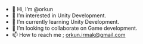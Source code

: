 - 👋 Hi, I’m @orkun
- 👀 I’m interested in Unity Development.
- 🌱 I’m currently learning Unity Development.
- 💞️ I’m looking to collaborate on Game development.
- 📫 How to reach me ; orkun.irmak@gmail.com

<!---
trancenden/trancenden is a ✨ special ✨ repository because its `README.md` (this file) appears on your GitHub profile.
You can click the Preview link to take a look at your changes.
--->
